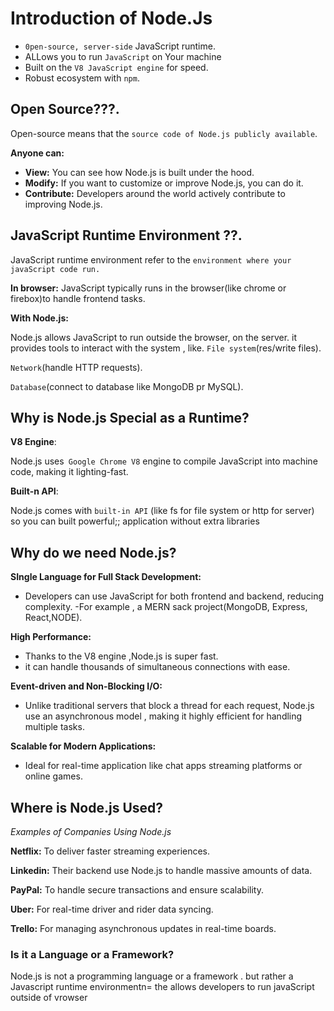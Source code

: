# Introduction of Node.Js
* ```0pen-source, server-side``` JavaScript runtime.
* ALLows you to run ```JavaScript``` on Your machine
* Built on the ```V8 JavaScript engine``` for speed.
* Robust ecosystem with ```npm```.

## Open Source???.
Open-source means that the ```source code of Node.js publicly available```.

**Anyone can:**
- **View:** You can see how Node.js is built under the hood.
- **Modify:** If you want to customize or improve Node.js, you can do it.
- **Contribute:** Developers around the world actively contribute to improving Node.js.

## JavaScript Runtime Environment ??.
JavaScript runtime environment refer to the ```environment where your javaScript code run.```

**In browser:** JavaScript typically runs in the browser(like chrome or firebox)to handle frontend tasks.

**With Node.js:**

Node.js allows JavaScript to run outside the browser, on the server.
it provides tools to interact with the system , like.
```File system```(res/write files).

```Network```(handle HTTP requests).

```Database```(connect to database like MongoDB pr MySQL).

## Why is Node.js Special as a Runtime?

**V8 Engine**:

Node.js uses``` Google Chrome V8``` engine to compile JavaScript into machine code, making it lighting-fast.

**Built-n API**:

Node.js comes with ```built-in API``` (like fs for file system or http for server) so you can built powerful;; application without extra libraries

## Why do we need Node.js?

**SIngle Language for Full Stack Development:**

- Developers can use JavaScript for both frontend and backend, reducing complexity.
-For example , a MERN sack project(MongoDB, Express, React,NODE).

**High Performance:**

- Thanks to the V8 engine ,Node.js is super fast.
- it can handle thousands of simultaneous connections with ease.

**Event-driven and Non-Blocking I/O:**

- Unlike traditional servers that block a thread for each request, Node.js use an asynchronous model , making it highly efficient for handling multiple tasks.

**Scalable for Modern Applications:**

- Ideal for real-time application like chat apps streaming platforms or online games.

## Where is Node.js Used?

*Examples of Companies Using Node.js*

**Netflix:** To deliver faster streaming  experiences.

**Linkedin:** Their backend use Node.js to handle massive amounts of data.

**PayPal:** To handle secure transactions and ensure scalability.

**Uber:** For real-time driver and rider data syncing.

**Trello:** For managing asynchronous updates in real-time boards.

### Is it a Language or a Framework?

Node.js is not a programming language or a framework . but rather a Javascript runtime environmentn= the allows developers to run javaScript outside of vrowser

